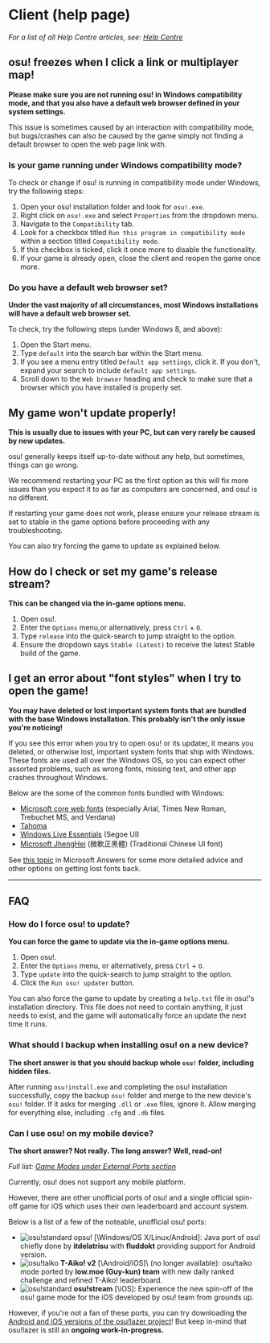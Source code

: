# Client (help page)

*For a list of all Help Centre articles, see: [Help Centre](/wiki/Help_Centre)*

## osu! freezes when I click a link or multiplayer map!

**Please make sure you are not running osu! in Windows compatibility mode, and that you also have a default web browser defined in your system settings.**

This issue is sometimes caused by an interaction with compatibility mode, but bugs/crashes can also be caused by the game simply not finding a default browser to open the web page link with.

### Is your game running under Windows compatibility mode?

To check or change if osu! is running in compatibility mode under Windows, try the following steps:

1. Open your osu! installation folder and look for `osu!.exe`.
2. Right click on `osu!.exe` and select `Properties` from the dropdown menu.
3. Navigate to the `Compatibility` tab.
4. Look for a checkbox titled `Run this program in compatibility mode` within a section titled `Compatibility mode`.
5. If this checkbox is ticked, click it once more to disable the functionality.
6. If your game is already open, close the client and reopen the game once more.

### Do you have a default web browser set?

**Under the vast majority of all circumstances, most Windows installations will have a default web browser set.**

To check, try the following steps (under Windows 8, and above):

1. Open the Start menu.
2. Type `default` into the search bar within the Start menu.
3. If you see a menu entry titled `Default app settings`, click it. If you don't, expand your search to include `default app settings`.
4. Scroll down to the `Web browser` heading and check to make sure that a browser which you have installed is properly set.

## My game won't update properly!

**This is usually due to issues with your PC, but can very rarely be caused by new updates.**

osu! generally keeps itself up-to-date without any help, but sometimes, things can go wrong.

We recommend restarting your PC as the first option as this will fix more issues than you expect it to as far as computers are concerned, and osu! is no different.

If restarting your game does not work, please ensure your release stream is set to stable in the game options before proceeding with any troubleshooting.

You can also try forcing the game to update as explained below.

## How do I check or set my game's release stream?

**This can be changed via the in-game options menu.**

1. Open osu!.
2. Enter the `Options` menu,or alternatively, press `Ctrl` + `O`.
3. Type `release` into the quick-search to jump straight to the option.
4. Ensure the dropdown says `Stable (Latest)` to receive the latest Stable build of the game.

## I get an error about "font styles" when I try to open the game!

**You may have deleted or lost important system fonts that are bundled with the base Windows installation. This probably isn't the only issue you're noticing!**

If you see this error when you try to open osu! or its updater, it means you deleted, or otherwise lost, important system fonts that ship with Windows. These fonts are used all over the Windows OS, so you can expect other assorted problems, such as wrong fonts, missing text, and other app crashes throughout Windows.

Below are the some of the common fonts bundled with Windows:

- [Microsoft core web fonts](https://web.archive.org/web/20020124085641/http://www.microsoft.com/typography/fontpack/default.htm "Web Archive") (especially Arial, Times New Roman, Trebuchet MS, and Verdana)
- [Tahoma](https://freefontsfamily.com/tahoma-font-free "FreeFontsFamil.com")
- [Windows Live Essentials](https://support.microsoft.com/en-us/help/2434419/windows-live-essentials-2011 "Microsoft Support") (Segoe UI)
- [Microsoft JhengHei](https://microsoft.com/en-us/download/details.aspx?&id=12072 "Microsoft") (微軟正黑體) (Traditional Chinese UI font)

See [this topic](https://answers.microsoft.com/en-us/windows/forum/windows_vista-windows_programs/font-tahoma-does-not-support-style-regular/80ad7a97-230f-41d4-9101-107a0bfa986a "Microsoft Answers") in Microsoft Answers for some more detailed advice and other options on getting lost fonts back.

---

## FAQ

### How do I force osu! to update?

**You can force the game to update via the in-game options menu.**

1. Open osu!.
2. Enter the `Options` menu, or alternatively, press `Ctrl` + `O`.
3. Type `update` into the quick-search to jump straight to the option.
4. Click the `Run osu! updater` button.

You can also force the game to update by creating a `help.txt` file in osu!'s installation directory. This file does not need to contain anything, it just needs to exist, and the game will automatically force an update the next time it runs.

### What should I backup when installing osu! on a new device?

**The short answer is that you should backup whole `osu!` folder, including hidden files.**

After running `osu!install.exe` and completing the osu! installation successfully, copy the backup `osu!` folder and merge to the new device's `osu!` folder. If it asks for merging `.dll` or `.exe` files, ignore it. Allow merging for everything else, including `.cfg` and `.db` files.

### Can I use osu! on my mobile device?

**The short answer? Not really. The long answer? Well, read-on!**

*Full list: [Game Modes under External Ports section](/wiki/Game_Modes)*

Currently, osu! does not support any mobile platform.

However, there are other unofficial ports of osu! and a single official spin-off game for iOS which uses their own leaderboard and account system.

Below is a list of a few of the noteable, unofficial osu! ports:

- ![][o!s] opsu! \[\Windows/OS X/Linux/Android\]\: Java port of osu! chiefly done by **itdelatrisu** with **fluddokt** providing support for Android version.
- ![][o!t] **T-Aiko! v2** \[\Android/iOS\]\ (no longer available): osu!taiko mode ported by **low.moe (Guy-kun) team** with new daily ranked challenge and refined T-Aiko! leaderboard.
- ![][o!s] **osu!stream** \[\iOS\]\: Experience the new spin-off of the osu! game mode for the iOS developed by osu! team from grounds up.

However, if you're not a fan of these ports, you can try downloading the [Android and iOS versions of the osu!lazer project](https://github.com/ppy/osu#running-osu)! But keep in-mind that osu!lazer is still an **ongoing work-in-progress.**

[o!s]: /wiki/shared/mode/osu.png "osu!standard"
[o!t]: /wiki/shared/mode/taiko.png "osu!taiko"
